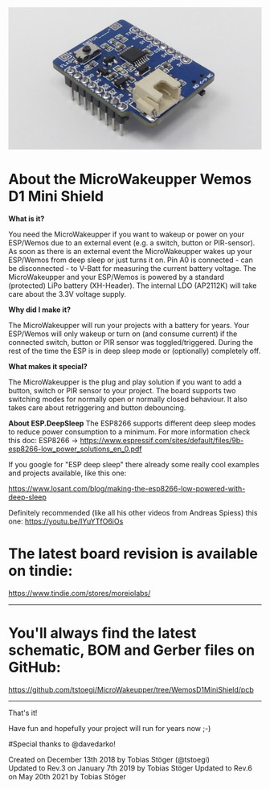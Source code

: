 ![MicroWakeupper Wemos D1 Mini Shield](./pics/P1.JPG "The MicroWakeupper Wemos D1 Mini Shield Front")

# About the MicroWakeupper Wemos D1 Mini Shield

**What is it?**

You need the MicroWakeupper if you want to wakeup or power on your ESP/Wemos due to an external event (e.g. a switch, button or PIR-sensor). As soon as there is an external event the MicroWakeupper wakes up your ESP/Wemos from deep sleep or just turns it on. Pin A0 is connected - can be disconnected - to V-Batt for measuring the current battery voltage.
The MicroWakeupper and your ESP/Wemos is powered by a standard (protected) LiPo battery (XH-Header). The internal LDO (AP2112K) will take care about the 3.3V voltage supply.

**Why did I make it?**

The MicroWakeupper will run your projects with a battery for years. Your ESP/Wemos will only wakeup or turn on (and consume current) if the connected switch, button or PIR sensor was toggled/triggered. During the rest of the time the ESP is in deep sleep mode or (optionally) completely off.

**What makes it special?**

The MicroWakeupper is the plug and play solution if you want to add a button, switch or PIR sensor to your project. The board supports two switching modes for normally open or normally closed behaviour. It also takes care about retriggering and button debouncing.

**About ESP.DeepSleep**
The ESP8266 supports different deep sleep modes to reduce power consumption to a minimum.
For more information check this doc:
 ESP8266 -> https://www.espressif.com/sites/default/files/9b-esp8266-low_power_solutions_en_0.pdf

If you google for "ESP deep sleep" there already some really cool examples and projects available,
like this one:

 https://www.losant.com/blog/making-the-esp8266-low-powered-with-deep-sleep

Definitely recommended (like all his other videos from Andreas Spiess) this one: https://youtu.be/IYuYTfO6iOs

# The latest board revision is available on tindie:
https://www.tindie.com/stores/moreiolabs/

---
# You'll always find the latest schematic, BOM and Gerber files on GitHub:

https://github.com/tstoegi/MicroWakeupper/tree/WemosD1MiniShield/pcb

---

That's it!

Have fun and hopefully your project will run for years now ;-)

#Special thanks to @davedarko!

Created on December 13th 2018 by Tobias Stöger (@tstoegi)  
Updated to Rev.3 on January 7th 2019 by Tobias Stöger
Updated to Rev.6 on May 20th 2021 by Tobias Stöger

